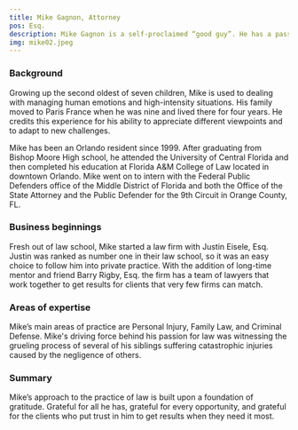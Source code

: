 ```yaml
---
title: Mike Gagnon, Attorney
pos: Esq.
description: Mike Gagnon is a self-proclaimed “good guy”. He has a passion for justice and cares even more about people. Litigation is not for everyone, and probably not for him, but his ability to deal with nonsense and his love for arguing tough issues head-on has produced great results. Gratitude is a way of life for Mike.
img: mike02.jpeg
---
```

### Background ###

Growing up the second oldest of seven children, Mike is used to dealing with managing human emotions and high-intensity situations. His family moved to Paris France when he was nine and lived there for four years. He credits this experience for his ability to appreciate different viewpoints and to adapt to new challenges.

Mike has been an Orlando resident since 1999. After graduating from Bishop Moore High school, he attended the University of Central Florida and then completed his education at Florida A&M College of Law located in downtown Orlando. Mike went on to intern with the Federal Public Defenders office of the Middle District of Florida and both the Office of the State Attorney and the Public Defender for the 9th Circuit in Orange County, FL.

### Business beginnings ###

Fresh out of law school, Mike started a law firm with Justin Eisele, Esq. Justin was ranked as number one in their law school, so it was an easy choice to follow him into private practice. With the addition of long-time mentor and friend Barry Rigby, Esq. the firm has a team of lawyers that work together to get results for clients that very few firms can match.

### Areas of expertise ###

Mike’s main areas of practice are Personal Injury, Family Law, and Criminal Defense. Mike's driving force behind his passion for law was witnessing the grueling process of several of his siblings suffering catastrophic injuries caused by the negligence of others.

### Summary ###

Mike’s approach to the practice of law is built upon a foundation of gratitude. Grateful for all he has, grateful for every opportunity, and grateful for the clients who put trust in him to get results when they need it most.
